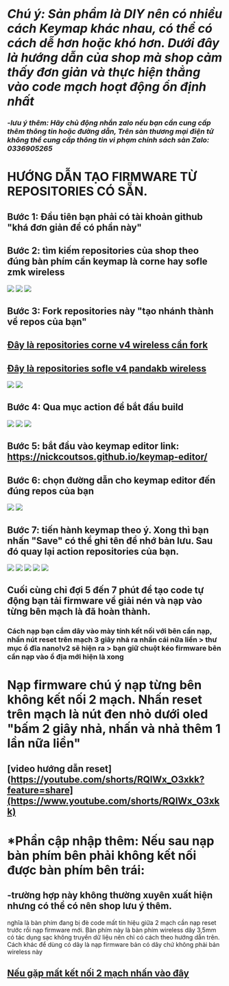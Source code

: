 # *Chú ý: Sản phẩm là DIY nên có nhiều cách Keymap khác nhau, có thể có cách dễ hơn hoặc khó hơn. Dưới đây là hướng dẫn của shop mà shop cảm thấy đơn giản và thực hiện thẳng vào code mạch hoạt động ổn định nhất*
### *-lưu ý thêm: Hãy chủ động nhắn zalo nếu bạn cần cung cấp thêm thông tin hoặc đường dẫn, Trên sàn thương mại điện tử không thể cung cấp thông tin vi phạm chính sách sàn Zalo: 0336905265*
# HƯỚNG DẪN TẠO FIRMWARE TỪ REPOSITORIES CÓ SẴN.
## Bước 1: Đầu tiên bạn phải có tài khoản github "khá đơn giản để có phần này"
## Bước 2: tìm kiếm repositories của shop theo đúng bàn phím cần keymap là corne hay sofle zmk wireless
<img src="https://imgur.com/d6s8xe5.jpg">
<img src="https://imgur.com/WOhzvFq.jpg">

<img src="https://imgur.com/A9mqpqd.jpg">

## Bước 3: Fork repositories này "tạo nhánh thành về repos của bạn"
## [Đây là repositories corne v4 wireless cần fork](https://github.com/Hieupham0012/Corne-OLED_Wireless)
## [Đây là repositories sofle v4 pandakb wireless](https://github.com/Hieupham0012/Sofle-oled_wireless)

<img src="https://imgur.com/7S8EGNl.jpg">

<img src="https://imgur.com/Ve8TC8g.jpg">

## Bước 4: Qua mục action để bắt đầu build


<img src="https://imgur.com/orJ0TOX.jpg">
<img src="https://imgur.com/UEqkfzH.jpg">
<img src="https://imgur.com/y7C7yjO.jpg">

## Bước 5: bắt đầu vào keymap editor link: https://nickcoutsos.github.io/keymap-editor/
## Bước 6: chọn đường dẫn cho keymap editor đến đúng repos của bạn
<img src="https://imgur.com/yHru4EW.jpg">


<img src="https://imgur.com/6wIjezp.jpg">

## Bước 7: tiến hành keymap theo ý. Xong thì bạn nhấn "Save" có thể ghi tên để nhớ bản lưu. Sau đó quay lại action repositories của bạn. 
<img src="https://imgur.com/AGpivZR.jpg">
<img src="https://imgur.com/j0CJfxT.jpg">
<img src="https://imgur.com/4qNT8wF.jpg">
<img src="https://imgur.com/ZmfIkmQ.jpg">
<img src="https://imgur.com/chbB746.jpg">

## Cuối cùng chỉ đợi 5 đến 7 phút để tạo code tự động bạn tải firmware về giải nén và nạp vào từng bên mạch là đã hoàn thành.

### Cách nạp bạn cắm dây vào mày tính kết nối với bên cần nạp, nhấn nút reset trên mạch 3 giây nhả ra nhấn cái nữa liền > thư mục ổ đĩa nano!v2 sẽ hiện ra > bạn giữ chuột kéo firmware bên cần nạp vào ổ địa mới hiện là xong

# Nạp firmware chú ý nạp từng bên không kết nối 2 mạch. Nhấn reset trên mạch là nút đen nhỏ dưới oled "bấm 2 giây nhả, nhấn và nhả thêm 1 lần nữa liền"
## [video hướng dẫn reset](https://youtube.com/shorts/RQlWx_O3xkk?feature=share](https://www.youtube.com/shorts/RQlWx_O3xkk)

# *Phần cập nhập thêm: Nếu sau nạp bàn phím bên phải không kết nối được bàn phím bên trái:
## -trường hợp này không thường xuyên xuất hiện nhưng có thể có nên shop lưu ý thêm. 
nghĩa là bàn phím đang bị đè code mất tín hiệu giữa 2 mạch cần nạp reset trước rồi nạp firmware mới.
Bàn phím này là bàn phím wireless dây 3,5mm có tác dụng sạc không truyền dữ liệu nên chỉ có cách theo hướng dẫn trên. Cách khác để dùng có dây là nạp firmware bản có dây chứ không phải bản wireless này
## [Nếu gặp mất kết nối 2 mạch nhấn vào đây](https://github.com/Hieupham0012/Fix_Eror_connect_L-R_nano_v2)
